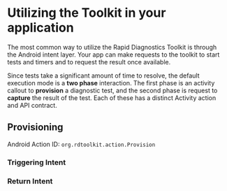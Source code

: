 # Utilizing the Toolkit in your application

The most common way to utilize the Rapid Diagnostics Toolkit is through the Android intent
layer. Your app can make requests to the toolkit to start tests and timers and to request the
result once available.

Since tests take a significant amount of time to resolve, the default execution mode is a **two
phase** interaction. The first phase is an activity callout to **provision** a diagnostic test,
and the second phase is request to **capture** the result of the test. Each of these has a distinct
Activity action and API contract.

## Provisioning

Android Action ID: `org.rdtoolkit.action.Provision`

### Triggering Intent

### Return Intent



[logo]: docs/icon.png "Logo"
